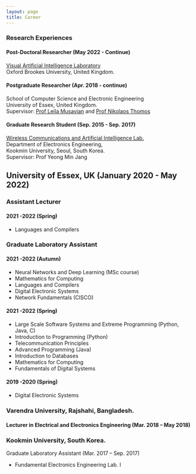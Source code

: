 ```yaml
---
layout: page
title: Career
---
```


### Research Experiences
#### Post-Doctoral Researcher (May 2022 - Continue)
[Visual Artificial Intelligence Laboratory](https://cms.brookes.ac.uk/staff/FabioCuzzolin/)  
Oxford Brookes University, United Kingdom.

  
#### Postgraduate Researcher (Apr. 2018 - continue)
School of Computer Science and Electronic Engineering  
University of Essex, United Kingdom.  
Supervisor: [Prof Leila Musavian](https://www.essex.ac.uk/people/musav85708/leila-musavian) and [Prof Nikolaos Thomos](https://www.essex.ac.uk/people/thomo13706/nikolaos-thomos)


#### Graduate Research Student (Sep. 2015 - Sep. 2017)
[Wireless Communications and Artificial Intelligence Lab.](http://wireless.kookmin.ac.kr/#)  
Department of Electronics Engineering,  
Kookmin University, Seoul, South Korea.  
Supervisor: Prof Yeong Min Jang
  
## University of Essex, UK (January 2020 - May 2022)
### Assistant Lecturer
#### 2021 -2022 (Spring)
* Languages and Compilers 

### Graduate Laboratory Assistant
#### 2021 -2022 (Autumn)
* Neural Networks and Deep Learning (MSc course)
* Mathematics for Computing
* Languages and Compilers 
* Digital Electronic Systems
* Network Fundamentals (CISCO)

#### 2021 -2022 (Spring)
* Large Scale Software Systems and Extreme Programming (Python, Java, C)
* Introduction to Programming (Python)
* Telecommunication Principles
* Advanced Programming (Java)
* Introduction to Databases
* Mathematics for Computing
* Fundamentals of Digital Systems

#### 2019 -2020 (Spring)
* Digital Electronic Systems


### Varendra University, Rajshahi, Bangladesh. 

#### Lecturer in Electrical and Electronics Engineering (Mar. 2018 – May 2018)

### **Kookmin University, South Korea.** 
Graduate Laboratory Assistant (Mar. 2017 – Sep. 2017)
* Fundamental Electronics Engineering Lab. I
